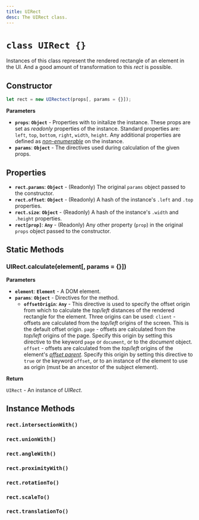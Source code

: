 ```yaml
---
title: UIRect
desc: The UIRect class.
---
```

# `class UIRect {}`

Instances of this class represent the rendered rectangle of an element in the UI. And a good amount of transformation to this *rect* is possible.

## Constructor

```js
let rect = new UIRectect(props[, params = {}]);
```

**Parameters**

+ **`props`**: **`Object`** - Properties with to initalize the instance. These props are set as *readonly* properties of the instance. Standard properties are: `left`, `top`, `bottom`, `right`, `width`, `height`. Any additional properties are defined as *[non-enumerable](https://developer.mozilla.org/en-US/docs/Web/JavaScript/Reference/Global_Objects/Object/defineProperty#description)* on the instance.
+ **`params`**: **`Object`** - The directives used during calculation of the given props.

## Properties

+ **`rect.params`**: **`Object`** - (Readonly) The original `params` object passed to the constructor.
+ **`rect.offset`**: **`Object`** - (Readonly) A hash of the instance's `.left` and `.top` properties.
+ **`rect.size`**: **`Object`** - (Readonly) A hash of the instance's `.width` and `.height` properties.
+ **`rect[prop]`**: **`Any`** - (Readonly) Any other property (`prop`) in the original `props` object passed to the constructor.

## Static Methods

### UIRect.calculate(element[, params = {}])

**Parameters**

+ **`element`**: **`Element`** - A DOM element.
+ **`params`**: **`Object`** - Directives for the method.
    + **`offsetOrigin`**: **`Any`** - This directive is used to specify the offset origin from which to calculate the *top/left* distances of the rendered rectangle for the element. Three origins can be used:
        `client` - offsets are calculated from the *top/left* origins of the screen. This is the default offset origin.
        `page` - offsets are calculated from the *top/left* origins of the page. Specify this origin by setting this directive to the keyword `page` or `document`, or to the *document* object.
        `offset` - offsets are calculated from the *top/left* origins of the element's *[offset parent](https://developer.mozilla.org/en-US/docs/Web/API/HTMLElement/offsetParent)*. Specify this origin by setting this directive to `true` or the keyword `offset`, or to an instance of the element to use as origin (must be an ancestor of the subject element).

**Return**

`UIRect` - An instance of *UIRect*.

## Instance Methods

### `rect.intersectionWith()`
### `rect.unionWith()`

### `rect.angleWith()`
### `rect.proximityWith()`

### `rect.rotationTo()`
### `rect.scaleTo()`
### `rect.translationTo()`
